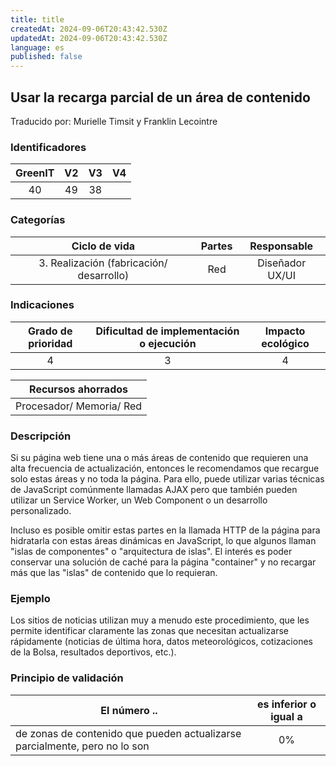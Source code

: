 ```yaml
---
title: title
createdAt: 2024-09-06T20:43:42.530Z
updatedAt: 2024-09-06T20:43:42.530Z
language: es
published: false
---
```

## Usar la recarga parcial de un área de contenido
Traducido por: Murielle Timsit y Franklin Lecointre

### Identificadores

| GreenIT | V2  | V3 | V4  |
|:-------:|:----:|:----:|:----:|
|  40   | 49 | 38  | |

### Categorías

| Ciclo de vida | Partes | Responsable  |
|:---------:|:----:|:----:|
| 3. Realización (fabricación/ desarrollo) | Red | Diseñador UX/UI |

### Indicaciones

| Grado de prioridad   | Dificultad de implementación o ejecución | Impacto ecológico   |
|:-------------------:|:-------------------------:|:---------------------:|
| 4 | 3 | 4 |

|Recursos ahorrados |
|:----------------------------------------------------------:|
| Procesador/ Memoria/ Red   |

### Descripción

Si su página web tiene una o más áreas de contenido que requieren una alta frecuencia de actualización, entonces le recomendamos que recargue solo estas áreas  y no toda la página.
Para ello, puede utilizar varias técnicas de JavaScript comúnmente llamadas AJAX pero que también pueden utilizar un Service Worker, un Web Component o un desarrollo personalizado.

Incluso es posible omitir estas partes en la llamada HTTP de la página para hidratarla con estas áreas dinámicas en JavaScript, lo que algunos llaman "islas de componentes" o "arquitectura de islas". El interés es poder conservar una solución de caché para la página "container" y no recargar más que las "islas" de contenido que lo requieran.

### Ejemplo

Los sitios de noticias utilizan muy a menudo este procedimiento, que les permite identificar claramente las zonas que necesitan actualizarse rápidamente (noticias de última hora, datos meteorológicos, cotizaciones de la Bolsa, resultados deportivos, etc.).

### Principio de validación

| El número ..   | es inferior o igual a   |  
|-------------------|:-------------------------:|
| de zonas de contenido que pueden actualizarse parcialmente, pero no lo son  | 0%  |


